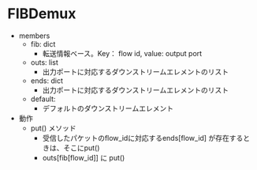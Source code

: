 # FIBDemux

- members
  - fib: dict
    - 転送情報ベース。Key： flow id, value: output port
  - outs: list
    - 出力ポートに対応するダウンストリームエレメントのリスト
  - ends: dict
    - 出力ポートに対応するダウンストリームエレメントのリスト
  - default:
    - デフォルトのダウンストリームエレメント
- 動作
  - put() メソッド
    - 受信したパケットのflow_idに対応するends[flow_id] が存在するときは、そこにput()
    - outs[fib[flow_id]] に put()

